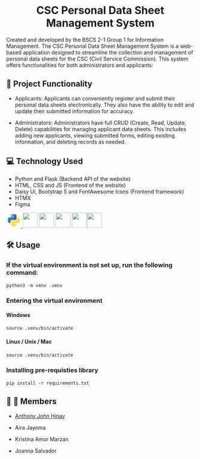 <h1 align="center"> CSC Personal Data Sheet Management System </h1>

Created and developed by the BSCS 2-1 Group 1 for Information Management. The CSC Personal Data Sheet Management System is a web-based application designed to streamline the collection and management of personal data sheets for the CSC (Civil Service Commission). This system offers functionalities for both administrators and applicants:

## 💼 Project Functionality

* Applicants: Applicants can conveniently register and submit their personal data sheets electronically. They also have the ability to edit and update their submitted information for accuracy.

* Administrators: Administrators have full CRUD (Create, Read, Update, Delete) capabilities for managing applicant data sheets. This includes adding new applicants, viewing submitted forms, editing existing information, and deleting records as needed.

## 💻 Technology Used

* Python and Flask (Backend API of the website)
* HTML, CSS and JS (Frontend of the website)
* Daisy Ui, Bootstrap 5 and FontAwesome Icons (Frontend framework)
* HTMX
* Figma  


<p align="left">
 <!---Python--->
  <a href="https://www.python.org" target="_blank"> <img src="https://raw.githubusercontent.com/devicons/devicon/master/icons/python/python-original.svg" alt="python" width="40" height="40"/> </a> <a> <img src="https://cdn.jsdelivr.net/gh/devicons/devicon@latest/icons/javascript/javascript-original.svg" width="40" height="40"/> </a> <a><img src="https://cdn.jsdelivr.net/gh/devicons/devicon@latest/icons/css3/css3-original.svg" width="40" height="40"/></a> <a> <img src="https://img.daisyui.com/images/daisyui-logo/daisyui-logomark-1024-1024.png" width="40" height="40"> <a><img src="https://cdn.jsdelivr.net/gh/devicons/devicon@latest/icons/flask/flask-original.svg" width="40" height="40"/><a><img src="https://cdn.jsdelivr.net/gh/devicons/devicon@latest/icons/figma/figma-original.svg" width="40" height="40"/></a>

</p>

## 🛠️ Usage

### If the virtual environment is not set up, run the following command:
```
python3 -m venv .venv
```

### Entering the virtual environment

#### Windows

```
source .venv/bin/activate
```

#### Linux / Unix / Mac

```
source .venv/bin/activate
```

### Installing pre-requisties library

```
pip install -r requirements.txt
```

## 👨 👩 Members

* [Anthony John Hinay](https://github.com/yam-1111)

* Aira Jayoma

* Kristina Amor Marzan

* Joanna Salvador
